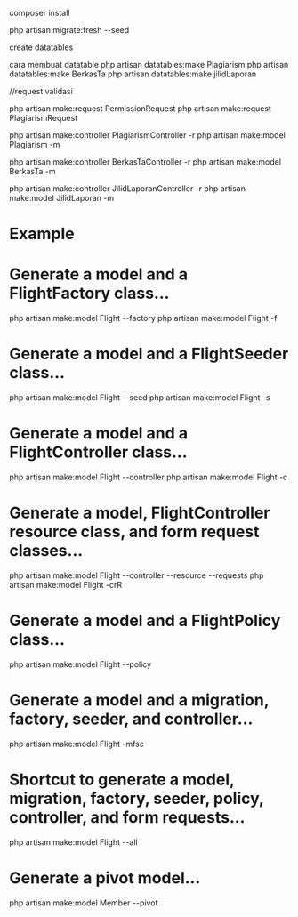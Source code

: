 composer install

php artisan migrate:fresh --seed

create datatables

cara membuat datatable
php artisan datatables:make Plagiarism
php artisan datatables:make BerkasTa
php artisan datatables:make jilidLaporan


//request validasi

php artisan make:request PermissionRequest
php artisan make:request PlagiarismRequest


php artisan make:controller PlagiarismController -r
php artisan make:model Plagiarism -m 

php artisan make:controller BerkasTaController -r
php artisan make:model BerkasTa -m 

php artisan make:controller JilidLaporanController -r
php artisan make:model JilidLaporan -m 



# Example

# Generate a model and a FlightFactory class...
php artisan make:model Flight --factory
php artisan make:model Flight -f
 
# Generate a model and a FlightSeeder class...
php artisan make:model Flight --seed
php artisan make:model Flight -s
 
# Generate a model and a FlightController class...
php artisan make:model Flight --controller
php artisan make:model Flight -c
 
# Generate a model, FlightController resource class, and form request classes...
php artisan make:model Flight --controller --resource --requests
php artisan make:model Flight -crR
 
# Generate a model and a FlightPolicy class...
php artisan make:model Flight --policy
 
# Generate a model and a migration, factory, seeder, and controller...
php artisan make:model Flight -mfsc
 
# Shortcut to generate a model, migration, factory, seeder, policy, controller, and form requests...
php artisan make:model Flight --all
 
# Generate a pivot model...
php artisan make:model Member --pivot



